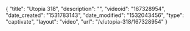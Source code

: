 {
    "title": "Utopia 318",
    "description": "",
    "videoid": "167328954",
    "date_created": "1531783143",
    "date_modified": "1532043456",
    "type": "captivate",
    "layout": "video",
    "url": "\/v\/utopia-318\/167328954"
}